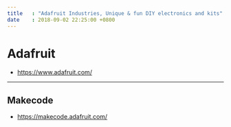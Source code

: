 ```yaml
---
title   : "Adafruit Industries, Unique & fun DIY electronics and kits"
date    : 2018-09-02 22:25:00 +0800
---
```


Adafruit
========

- <https://www.adafruit.com/>


---

## Makecode

- <https://makecode.adafruit.com/>